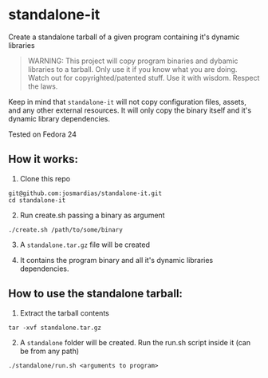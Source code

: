 # standalone-it
Create a standalone tarball of a given program containing it's dynamic libraries

> WARNING: This project will copy program binaries and dybamic libraries to a tarball. Only use it if you know what you are doing. Watch out for copyrighted/patented stuff. Use it with wisdom. Respect the laws.

Keep in mind that `standalone-it` will not copy configuration files, assets, and any other external resources. It will only copy the binary itself and it's dynamic library dependencies.

Tested on Fedora 24


## How it works:

1. Clone this repo
```
git@github.com:josmardias/standalone-it.git
cd standalone-it
```
2. Run create.sh passing a binary as argument
```
./create.sh /path/to/some/binary
```
3. A `standalone.tar.gz` file will be created

4. It contains the program binary and all it's dynamic libraries dependencies.

## How to use the standalone tarball:

1. Extract the tarball contents
```
tar -xvf standalone.tar.gz
```

2. A `standalone` folder will be created. Run the run.sh script inside it (can be from any path)
```
./standalone/run.sh <arguments to program>
```
